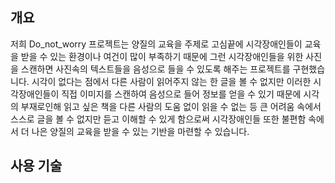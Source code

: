 개요
---------------
저희 Do_not_worry 프로젝트는 양질의 교육을 주제로 고심끝에 시각장애인들이 교육을 받을 수 있는 환경이나 여건이 많이 부족하기 때문에 그런 시각장애인들을 위한 사진을 스캔하면 사진속의 텍스트들을 음성으로 들을 수 있도록 해주는 프로젝트를 구현했습니다. 시각이 없다는 점에서 다른 사람이 읽어주지 않는 한 글을 볼 수 없지만 이러한 시각장애인들이 직접 이미지를 스캔하여 음성으로 들어 정보를 얻을 수 있기 때문에 시각의 부재로인해 읽고 싶은 책을 다른 사람의 도움 없이 읽을 수 없는 등 큰 어려움 속에서 스스로 글을 볼 수 없지만 듣고 이해할 수 있게 함으로써 시각장애인들 또한 불편함 속에서 더 나은 양질의 교육을 받을 수 있는 기반을 마련할 수 있습니다.

사용 기술
-------------------
